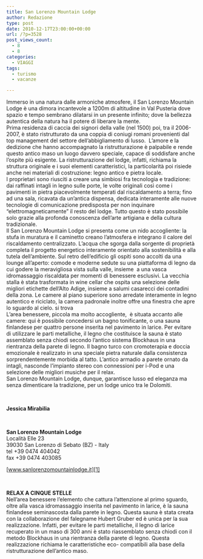 ```yaml
---
title: San Lorenzo Mountain Lodge
author: Redazione
type: post
date: 2010-12-17T23:00:00+00:00
url: /?p=3528
post_views_count:
  - 8
  - 8
categories:
  - VIAGGI
tags:
  - turismo
  - vacanze

---
```

Immerso in una natura dalle armoniche atmosfere, il San Lorenzo Mountain Lodge &egrave; una dimora incantevole a 1200m di altitudine in Val Pusteria dove spazio e tempo sembrano dilatarsi in un presente infinito; dove la bellezza autentica della natura ha il potere di liberare la mente.  
Prima residenza di caccia dei signori della valle (nel 1500) poi, tra il 2006&#45;2007, &egrave; stato ristrutturato da una coppia di coniugi romani provenienti dal top management del settore dell&rsquo;abbigliamento di lusso.&nbsp; L&rsquo;amore e la dedizione che hanno accompagnato la ristrutturazione &egrave; palpabile e rende questo antico maso un luogo davvero speciale, capace di soddisfare anche l&rsquo;ospite pi&ugrave; esigente. La ristrutturazione del lodge, infatti, richiama la struttura originale e i suoi elementi caratteristici, la particolarit&agrave; poi risiede anche nei materiali di costruzione: legno antico e pietra locale.  
I proprietari sono riusciti a creare una simbiosi fra tecnologia e tradizione: dai raffinati intagli in legno sulle porte, le volte originali cos&igrave; come i pavimenti in pietra piacevolmente temperati dal riscaldamento a terra; fino ad una sala, ricavata da un&rsquo;antica dispensa, dedicata interamente alle nuove tecnologie di comunicazione predisposta per non inquinare &ldquo;elettromagneticamente&rdquo; il resto del lodge. Tutto questo &egrave; stato possibile solo grazie alla profonda conoscenza dell&rsquo;arte artigiana e della cultura tradizionale.  
Il San Lorenzo Mountain Lodge si presenta come un nido accogliente: la stufa in muratura e il caminetto creano l&rsquo;atmosfera e integrano il calore del riscaldamento centralizzato. L&rsquo;acqua che sgorga dalla sorgente di propriet&agrave; completa il progetto energetico interamente orientato alla sostenibilit&agrave; e alla tutela dell&rsquo;ambiente. Sul retro dell&rsquo;edificio gli ospiti sono accolti da una lounge all&rsquo;aperto: comode e moderne sedute su una piattaforma di legno da cui godere la meravigliosa vista sulla valle, insieme&nbsp; a una vasca idromassaggio riscaldata per momenti di benessere esclusivi. La vecchia stalla &egrave; stata trasformata in wine cellar che ospita una selezione delle migliori etichette dell&rsquo;Alto Adige, insieme a salumi casarecci dei contadini della zona. Le camere al piano superiore sono arredate interamente in legno autentico e riciclato, la camera padronale inoltre offre una finestra che apre lo sguardo al cielo. si trova  
L&rsquo;area benessere, piccola ma molto accogliente,&nbsp; &egrave; situata accanto alle camere: qui &egrave; possibile concedersi un bagno tonificante, o una sauna finlandese per quattro persone inserita nel pavimento in larice. Per evitare di utilizzare le parti metalliche, il legno che costituisce la sauna &egrave; stato assemblato senza chiodi secondo l&rsquo;antico sistema Blockhaus in una rientranza della parete di legno. Il bagno turco con cromoterapia e doccia emozionale &egrave; realizzato in una speciale pietra naturale dalla consistenza sorprendentemente morbida al tatto. L&rsquo;antico armadio a parete ornato da intagli, nasconde l&rsquo;impianto stereo con connessioni per i&#45;Pod e una selezione delle migliori musiche per il relax.  
San Lorenzo Mountain Lodge, dunque, garantisce lusso ed eleganza ma senza dimenticare la tradizione, per un lodge unico tra le Dolomiti.

&nbsp;

**Jessica Mirabilia**

&nbsp;

**San Lorenzo Mountain Lodge**  
Localit&agrave; Elle 23  
39030 San Lorenzo di Sebato (BZ) &#45; Italy  
tel +39 0474 404042  
fax +39 0474 403085

[www.sanlorenzomountainlodge.it][1]

&nbsp;

**RELAX A CINQUE STELLE**  
Nell&rsquo;area benessere l&rsquo;elemento che cattura l&rsquo;attenzione al primo sguardo, oltre alla vasca idromassaggio inserita nel pavimento in larice, &egrave; la sauna finlandese seminascosta dalla parete in legno. Questa sauna &egrave; stata creata con la collaborazione del falegname Hubert Gruber ed &egrave; unica per la sua realizzazione. Infatti, per evitare le parti metalliche, il legno di larice recuperato in un maso di 300 anni &egrave; stato riassemblato senza chiodi con il metodo Blockhaus in una rientranza della parete di legno. Questa realizzazione richiama le caratteristiche eco&#45; compatibili alla base della ristrutturazione dell&rsquo;antico maso.  
&nbsp;

 [1]: https://www.sanlorenzomountainlodge.it